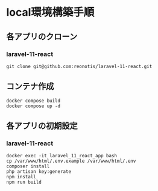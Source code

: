 # local環境構築手順

## 各アプリのクローン

### laravel-11-react
```
git clone git@github.com:reonotis/laravel-11-react.git
```

## コンテナ作成
```
docker compose build
docker compose up -d
```
## 各アプリの初期設定
### laravel-11-react
```
docker exec -it laravel_11_react_app bash
cp /var/www/html/.env.example /var/www/html/.env
composer install
php artisan key:generate
npm install
npm run build
```
